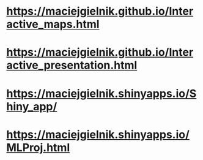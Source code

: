 # https://maciejgielnik.github.io/Interactive_maps.html
# https://maciejgielnik.github.io/Interactive_presentation.html
# https://maciejgielnik.shinyapps.io/Shiny_app/
# https://maciejgielnik.shinyapps.io/MLProj.html